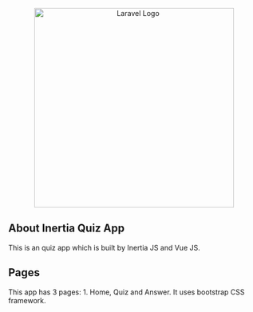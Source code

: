 <p align="center"><a href="https://laravel.com" target="_blank"><img src="https://raw.githubusercontent.com/laravel/art/master/logo-lockup/5%20SVG/2%20CMYK/1%20Full%20Color/laravel-logolockup-cmyk-red.svg" width="400" alt="Laravel Logo"></a></p>

## About Inertia Quiz App

This is an quiz app which is built by Inertia JS and Vue JS.

## Pages

This app has 3 pages: 1. Home, Quiz and Answer.
It uses bootstrap CSS framework.